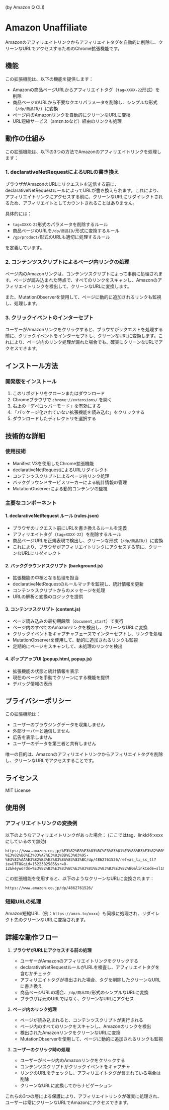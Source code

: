 (by Amazon Q CLI)

# Amazon Unaffiliate

Amazonのアフィリエイトリンクからアフィリエイトタグを自動的に削除し、クリーンなURLでアクセスするためのChrome拡張機能です。

## 機能

この拡張機能は、以下の機能を提供します：

- Amazonの商品ページURLからアフィリエイトタグ（`tag=XXXX-22`形式）を削除
- 商品ページのURLから不要なクエリパラメータを削除し、シンプルな形式（`/dp/商品ID/`）に変換
- ページ内のAmazonリンクを自動的にクリーンなURLに変換
- URL短縮サービス（amzn.toなど）経由のリンクも処理

## 動作の仕組み

この拡張機能は、以下の3つの方法でAmazonのアフィリエイトリンクを処理します：

### 1. declarativeNetRequestによるURLの書き換え

ブラウザがAmazonのURLにリクエストを送信する前に、declarativeNetRequestルールによってURLが書き換えられます。これにより、アフィリエイトリンクにアクセスする前に、クリーンなURLにリダイレクトされるため、アフィリエイトとしてカウントされることはありません。

具体的には：
- `tag=XXXX-22`形式のパラメータを削除するルール
- 商品ページのURLを`/dp/商品ID/`形式に変換するルール
- `/gp/product/`形式のURLも適切に処理するルール

を定義しています。

### 2. コンテンツスクリプトによるページ内リンクの処理

ページ内のAmazonリンクは、コンテンツスクリプトによって事前に処理されます。ページが読み込まれた時点で、すべてのリンクをスキャンし、Amazonのアフィリエイトリンクを検出して、クリーンなURLに変換します。

また、MutationObserverを使用して、ページに動的に追加されるリンクも監視し、処理します。

### 3. クリックイベントのインターセプト

ユーザーがAmazonリンクをクリックすると、ブラウザがリクエストを処理する前に、クリックイベントをインターセプトし、クリーンなURLに変換します。これにより、ページ内のリンク処理が漏れた場合でも、確実にクリーンなURLでアクセスできます。

## インストール方法

### 開発版をインストール

1. このリポジトリをクローンまたはダウンロード
2. Chromeブラウザで `chrome://extensions/` を開く
3. 右上の「デベロッパーモード」を有効にする
4. 「パッケージ化されていない拡張機能を読み込む」をクリックする
5. ダウンロードしたディレクトリを選択する

## 技術的な詳細

### 使用技術
- Manifest V3を使用したChrome拡張機能
- declarativeNetRequestによるURLリダイレクト
- コンテンツスクリプトによるページ内リンク処理
- バックグラウンドサービスワーカーによる統計情報の管理
- MutationObserverによる動的コンテンツの監視

### 主要なコンポーネント

#### 1. declarativeNetRequest ルール (rules.json)
- ブラウザのリクエスト前にURLを書き換えるルールを定義
- アフィリエイトタグ（`tag=XXXX-22`）を削除するルール
- 商品ページURLを正規表現で検出し、クリーンな形式（`/dp/商品ID/`）に変換
- これにより、ブラウザがアフィリエイトリンクにアクセスする前に、クリーンなURLにリダイレクト

#### 2. バックグラウンドスクリプト (background.js)
- 拡張機能の中核となる処理を担当
- declarativeNetRequestのルールマッチを監視し、統計情報を更新
- コンテンツスクリプトからのメッセージを処理
- URLの解析と変換のロジックを提供

#### 3. コンテンツスクリプト (content.js)
- ページ読み込みの最初期段階（`document_start`）で実行
- ページ内のすべてのAmazonリンクを検出し、クリーンなURLに変換
- クリックイベントをキャプチャフェーズでインターセプトし、リンクを処理
- MutationObserverを使用して、動的に追加されるリンクも監視
- 定期的にページをスキャンして、未処理のリンクを検出

#### 4. ポップアップUI (popup.html, popup.js)
- 拡張機能の状態と統計情報を表示
- 現在のページを手動でクリーンにする機能を提供
- デバッグ情報の表示

## プライバシーポリシー

この拡張機能は：
- ユーザーのブラウジングデータを収集しません
- 外部サーバーと通信しません
- 広告を表示しません
- ユーザーのデータを第三者と共有しません

唯一の目的は、Amazonのアフィリエイトリンクからアフィリエイトタグを削除し、クリーンなURLでアクセスすることです。

## ライセンス

MIT License
## 使用例

### アフィリエイトリンクの変換例

以下のようなアフィリエイトリンクがあった場合：
(ここではtag、linkIdをxxxxにしているので無効)

```
https://www.amazon.co.jp/%E3%82%B3%E3%83%BC%E3%83%81%E3%83%B3%E3%82%B0%E3%81%AE%E3%81%99%E3%81%B9%E3%81%A6%E2%80%95%E2%80%95%E3%81%9D%E3%81%AE%E6%88%90%E3%82%8A%E7%AB%8B%E3%81%A1%E3%83%BB%E6%B5%81%E6%B4%BE%E3%83%BB%E7%90%86%E8%AB%96%E3%81%8B%E3%82%89%E5%AE%9F%E8%B7%B5%E3%81%AE%E6%8C%87%E9%87%9D%E3%81%BE%E3%81%A7-%E3%82%B8%E3%83%A7%E3%82%BB%E3%83%95-%E3%82%AA%E3%82%B3%E3%83%8A%E3%83%BC/dp/4862761526/ref=as_li_ss_tl?ie=UTF8&qid=1522382585&sr=8-12&keywords=%E3%82%B3%E3%83%BC%E3%83%81%E3%83%B3%E3%82%B0&linkCode=sl1&tag=xxxx&linkId=xxxx
```

この拡張機能を使用すると、以下のようなクリーンなURLに変換されます：

```
https://www.amazon.co.jp/dp/4862761526/
```

### 短縮URLの処理

Amazon短縮URL（例：`https://amzn.to/xxxx`）も同様に処理され、リダイレクト先のクリーンなURLに変換されます。

## 詳細な動作フロー

1. **ブラウザがURLにアクセスする前の処理**
   - ユーザーがAmazonのアフィリエイトリンクをクリックする
   - declarativeNetRequestルールがURLを検査し、アフィリエイトタグを含むかチェック
   - アフィリエイトタグが検出された場合、タグを削除したクリーンなURLに書き換え
   - 商品ページURLの場合、`/dp/商品ID/`形式のシンプルなURLに変換
   - ブラウザは元のURLではなく、クリーンなURLにアクセス

2. **ページ内のリンク処理**
   - ページが読み込まれると、コンテンツスクリプトが実行される
   - ページ内のすべてのリンクをスキャンし、Amazonのリンクを検出
   - 検出されたAmazonリンクをクリーンなURLに変換
   - MutationObserverを使用して、ページに動的に追加されるリンクも監視

3. **ユーザーのクリック時の処理**
   - ユーザーがページ内のAmazonリンクをクリックする
   - コンテンツスクリプトがクリックイベントをキャプチャ
   - リンクのURLをチェックし、アフィリエイトタグが含まれている場合は削除
   - クリーンなURLに変換してからナビゲーション

これらの3つの層による保護により、アフィリエイトリンクが確実に処理され、ユーザーは常にクリーンなURLでAmazonにアクセスできます。
